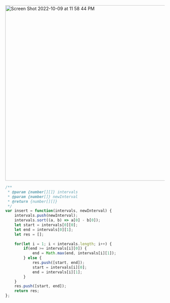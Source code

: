 <img width="554" alt="Screen Shot 2022-10-09 at 11 58 44 PM" src="https://user-images.githubusercontent.com/37787994/194801377-e24ed22a-4e6c-437d-95ce-17c0a15dca4a.png">




```js
/**
 * @param {number[][]} intervals
 * @param {number[]} newInterval
 * @return {number[][]}
 */
var insert = function(intervals, newInterval) {
    intervals.push(newInterval);
    intervals.sort((a, b) => a[0] - b[0]);
    let start = intervals[0][0];
    let end = intervals[0][1];
    let res = [];
    
    for(let i = 1; i < intervals.length; i++) {
        if(end >= intervals[i][0]) {
            end = Math.max(end, intervals[i][1]);
        } else {
            res.push([start, end]);
            start = intervals[i][0];
            end = intervals[i][1];
        }
    }
    res.push([start, end]);
    return res;
};
```
